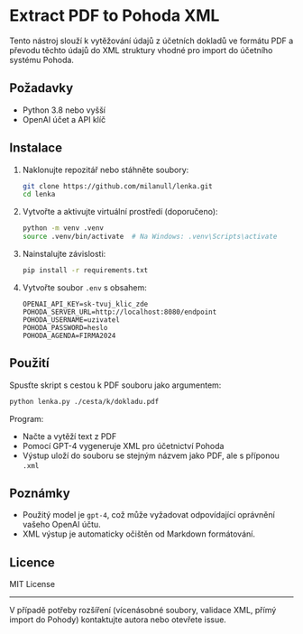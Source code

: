 # Extract PDF to Pohoda XML

Tento nástroj slouží k vytěžování údajů z účetních dokladů ve formátu PDF a převodu těchto údajů do XML struktury vhodné pro import do účetního systému Pohoda.

## Požadavky

* Python 3.8 nebo vyšší
* OpenAI účet a API klíč

## Instalace

1. Naklonujte repozitář nebo stáhněte soubory:

   ```bash
   git clone https://github.com/milanull/lenka.git
   cd lenka
   ```

2. Vytvořte a aktivujte virtuální prostředí (doporučeno):

   ```bash
   python -m venv .venv
   source .venv/bin/activate  # Na Windows: .venv\Scripts\activate
   ```

3. Nainstalujte závislosti:

   ```bash
   pip install -r requirements.txt
   ```

4. Vytvořte soubor `.env` s obsahem:

   ```env
   OPENAI_API_KEY=sk-tvuj_klic_zde
   POHODA_SERVER_URL=http://localhost:8080/endpoint
   POHODA_USERNAME=uzivatel
   POHODA_PASSWORD=heslo
   POHODA_AGENDA=FIRMA2024
   ```

## Použití

Spusťte skript s cestou k PDF souboru jako argumentem:

```bash
python lenka.py ./cesta/k/dokladu.pdf
```

Program:

* Načte a vytěží text z PDF
* Pomocí GPT-4 vygeneruje XML pro účetnictví Pohoda
* Výstup uloží do souboru se stejným názvem jako PDF, ale s příponou `.xml`

## Poznámky

* Použitý model je `gpt-4`, což může vyžadovat odpovídající oprávnění vašeho OpenAI účtu.
* XML výstup je automaticky očištěn od Markdown formátování.

## Licence

MIT License

---

V případě potřeby rozšíření (vícenásobné soubory, validace XML, přímý import do Pohody) kontaktujte autora nebo otevřete issue.
